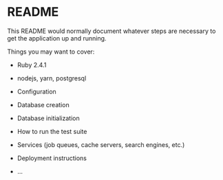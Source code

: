 # README

This README would normally document whatever steps are necessary to get the
application up and running.

Things you may want to cover:

* Ruby 2.4.1

* nodejs, yarn, postgresql

* Configuration

* Database creation

* Database initialization

* How to run the test suite

* Services (job queues, cache servers, search engines, etc.)

* Deployment instructions

* ...
